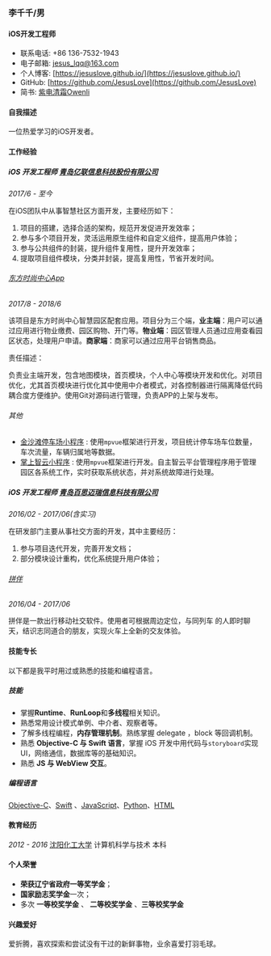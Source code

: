 ### 李千千/男

#### iOS开发工程师

- 联系电话: +86 136-7532-1943
- 电子邮箱: [jesus_lqq@163.com](jesus_lqq@163.com)
- 个人博客: [https://jesuslove.github.io/](https://jesuslove.github.io/)
- GitHub: [https://github.com/JesusLove](https://github.com/JesusLove)
- 简书: [紫电清霜Owenli](https://www.jianshu.com/u/10328c2b7d75)

#### 自我描述

一位热爱学习的iOS开发者。

#### 工作经验

##### **iOS 开发工程师** [青岛亿联信息科技股份有限公司](http://www.elinkchina.com.cn/)

*2017/6 - 至今*

在iOS团队中从事智慧社区方面开发，主要经历如下：

1. 项目的搭建，选择合适的架构，规范开发促进开发效率；
2. 参与多个项目开发，灵活运用原生组件和自定义组件，提高用户体验；
3. 参与公共组件的封装，提升组件复用性，提升开发效率；
4. 提取项目组件模块，分类并封装，提高复用性，节省开发时间。

###### [东方时尚中心App](https://itunes.apple.com/cn/app/%E5%97%A8%E5%AE%A2%E5%B8%9D%E5%9B%BD%E7%89%A9%E4%B8%9A%E7%AB%AF/id1373158421?mt=8)

*2017/8 - 2018/6*

该项目是东方时尚中心智慧园区配套应用。项目分为三个端，**业主端**：用户可以通过应用进行物业缴费、园区购物、开门等。**物业端**：园区管理人员通过应用查看园区状态，处理用户申请。**商家端**：商家可以通过应用平台销售商品。

责任描述：

负责业主端开发，包含地图模块，首页模块，个人中心等模块开发和优化。对项目优化，尤其首页模块进行优化其中使用中介者模式，对各控制器进行隔离降低代码耦合度方便维护。使用Git对源码进行管理，负责APP的上架与发布。

###### 其他
* [金沙滩停车场小程序]() : 使用`mpvue`框架进行开发，项目统计停车场车位数量，车次流量，车辆归属地等数据。
* [掌上智云小程序]() : 使用`mpvue`框架进行开发。自主智云平台管理程序用于管理园区各系统工作，实时获取系统状态，并对系统故障进行处理。


##### **iOS 开发工程师** [青岛百思迈瑞信息科技有限公司]()

*2016/02 - 2017/06(含实习)*

在研发部门主要从事社交方面的开发，其中主要经历：

1. 参与项目迭代开发，完善开发文档；
2. 部分模块设计重构，优化系统提升用户体验；

###### [拼伴]()

*2016/04 - 2017/06*

拼伴是一款出行移动社交软件。使用者可根据周边定位，与同列车 的人即时聊天，结识志同道合的朋友，实现火车上全新的交友体验。

#### 技能专长

以下都是我平时用过或熟悉的技能和编程语言。

##### 技能

- 掌握**Runtime**、**RunLoop**和**多线程**相关知识。
- 熟悉常用设计模式单例、中介者、观察者等。
- 了解多线程编程，**内存管理机制**。熟练掌握 delegate ，block 等回调机制。
- 熟悉 **Objective-C 与 Swift 语言**，掌握 iOS 开发中用代码与`storyboard`实现 UI，网络通信，数据库等的基础知识。
- 熟悉 **JS 与 WebView 交互**。


##### 编程语言

[Objective-C]()、[Swift](https://swift.org) 、[JavaScript](https://www.javascript.com)、[Python](https://www.python.org)、[HTML](https://www.w3.org/html)


#### 教育经历

*2012 - 2016* [沈阳化工大学](http://www.syuct.edu.cn/) 计算机科学与技术 本科


#### 个人荣誉

* **荣获辽宁省政府一等奖学金**；
* **国家励志奖学金**一次；
* 多次 **一等校奖学金** 、 **二等校奖学金** 、**三等校奖学金** 


#### 兴趣爱好

爱折腾，喜欢探索和尝试没有干过的新鲜事物，业余喜爱打羽毛球。
